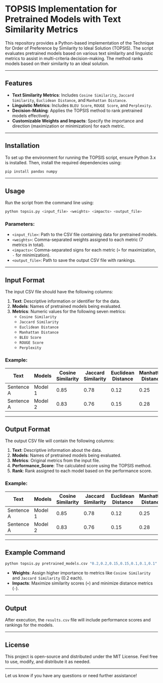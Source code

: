 # TOPSIS Implementation for Pretrained Models with Text Similarity Metrics

This repository provides a Python-based implementation of the Technique for Order of Preference by Similarity to Ideal Solution (TOPSIS). The script evaluates pretrained models based on various text similarity and linguistic metrics to assist in multi-criteria decision-making. The method ranks models based on their similarity to an ideal solution.

---

## Features
- **Text Similarity Metrics**: Includes `Cosine Similarity`, `Jaccard Similarity`, `Euclidean Distance`, and `Manhattan Distance`.
- **Linguistic Metrics**: Includes `BLEU Score`, `ROUGE Score`, and `Perplexity`.
- **Decision-Making**: Applies the TOPSIS method to rank pretrained models effectively.
- **Customizable Weights and Impacts**: Specify the importance and direction (maximization or minimization) for each metric.

---

## Installation

To set up the environment for running the TOPSIS script, ensure Python 3.x is installed. Then, install the required dependencies using:

```bash
pip install pandas numpy
```

---

## Usage

Run the script from the command line using:

```bash
python topsis.py <input_file> <weights> <impacts> <output_file>
```

### Parameters:
- `<input_file>`: Path to the CSV file containing data for pretrained models.
- `<weights>`: Comma-separated weights assigned to each metric (7 metrics in total).
- `<impacts>`: Comma-separated signs for each metric (`+` for maximization, `-` for minimization).
- `<output_file>`: Path to save the output CSV file with rankings.

---

## Input Format

The input CSV file should have the following columns:
1. **Text**: Descriptive information or identifier for the data.
2. **Models**: Names of pretrained models being evaluated.
3. **Metrics**: Numeric values for the following seven metrics:
   - `Cosine Similarity`
   - `Jaccard Similarity`
   - `Euclidean Distance`
   - `Manhattan Distance`
   - `BLEU Score`
   - `ROUGE Score`
   - `Perplexity`

### Example:

| Text         | Models   | Cosine Similarity | Jaccard Similarity | Euclidean Distance | Manhattan Distance | BLEU Score | ROUGE Score | Perplexity |
|--------------|----------|-------------------|--------------------|--------------------|--------------------|------------|-------------|------------|
| Sentence A   | Model 1  | 0.85              | 0.78               | 0.12               | 0.25               | 0.67       | 0.74        | 5.4        |
| Sentence A   | Model 2  | 0.83              | 0.76               | 0.15               | 0.28               | 0.65       | 0.70        | 5.6        |

---

## Output Format

The output CSV file will contain the following columns:
1. **Text**: Descriptive information about the data.
2. **Models**: Names of pretrained models being evaluated.
3. **Metrics**: Original metrics from the input file.
4. **Performance_Score**: The calculated score using the TOPSIS method.
5. **Rank**: Rank assigned to each model based on the performance score.

### Example:

| Text         | Models   | Cosine Similarity | Jaccard Similarity | Euclidean Distance | Manhattan Distance | BLEU Score | ROUGE Score | Perplexity | Performance_Score | Rank |
|--------------|----------|-------------------|--------------------|--------------------|--------------------|------------|-------------|------------|--------------------|------|
| Sentence A   | Model 1  | 0.85              | 0.78               | 0.12               | 0.25               | 0.67       | 0.74        | 5.4        | 0.82               | 1    |
| Sentence A   | Model 2  | 0.83              | 0.76               | 0.15               | 0.28               | 0.65       | 0.70        | 5.6        | 0.78               | 2    |

---

## Example Command

```bash
python topsis.py pretrained_models.csv "0.2,0.2,0.15,0.15,0.1,0.1,0.1" "+,+,-,-,+,+,-" results.csv
```

- **Weights**: Assign higher importance to metrics like `Cosine Similarity` and `Jaccard Similarity` (0.2 each).
- **Impacts**: Maximize similarity scores (`+`) and minimize distance metrics (`-`).

---

## Output

After execution, the `results.csv` file will include performance scores and rankings for the models.

---

## License

This project is open-source and distributed under the MIT License. Feel free to use, modify, and distribute it as needed.

---

Let us know if you have any questions or need further assistance!

